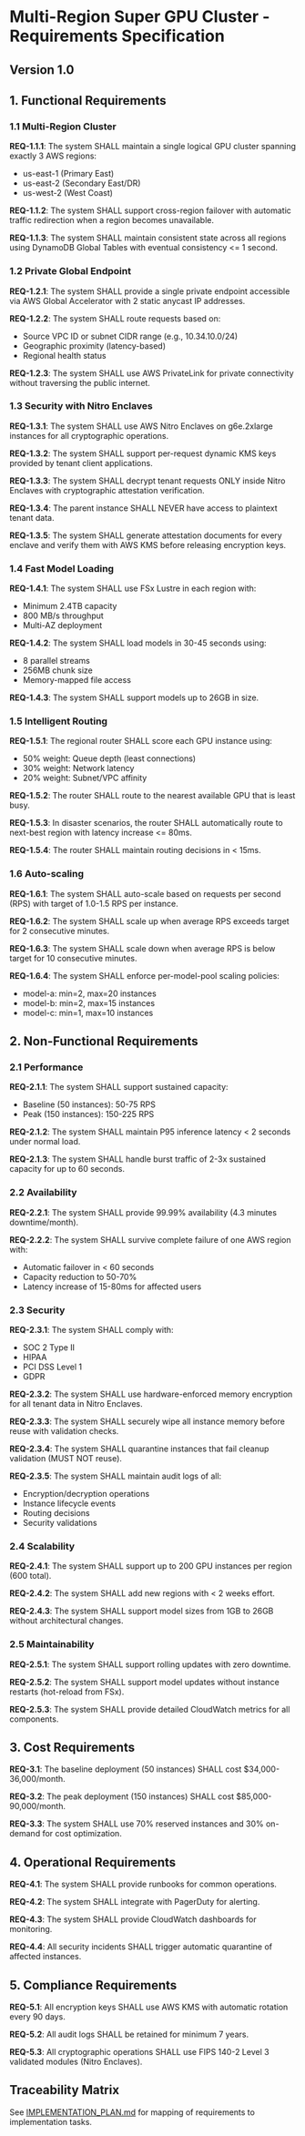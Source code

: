 # Multi-Region Super GPU Cluster - Requirements Specification

## Version 1.0

## 1. Functional Requirements

### 1.1 Multi-Region Cluster

**REQ-1.1.1**: The system SHALL maintain a single logical GPU cluster spanning exactly 3 AWS regions:
- us-east-1 (Primary East)
- us-east-2 (Secondary East/DR)
- us-west-2 (West Coast)

**REQ-1.1.2**: The system SHALL support cross-region failover with automatic traffic redirection when a region becomes unavailable.

**REQ-1.1.3**: The system SHALL maintain consistent state across all regions using DynamoDB Global Tables with eventual consistency <= 1 second.

### 1.2 Private Global Endpoint

**REQ-1.2.1**: The system SHALL provide a single private endpoint accessible via AWS Global Accelerator with 2 static anycast IP addresses.

**REQ-1.2.2**: The system SHALL route requests based on:
- Source VPC ID or subnet CIDR range (e.g., 10.34.10.0/24)
- Geographic proximity (latency-based)
- Regional health status

**REQ-1.2.3**: The system SHALL use AWS PrivateLink for private connectivity without traversing the public internet.

### 1.3 Security with Nitro Enclaves

**REQ-1.3.1**: The system SHALL use AWS Nitro Enclaves on g6e.2xlarge instances for all cryptographic operations.

**REQ-1.3.2**: The system SHALL support per-request dynamic KMS keys provided by tenant client applications.

**REQ-1.3.3**: The system SHALL decrypt tenant requests ONLY inside Nitro Enclaves with cryptographic attestation verification.

**REQ-1.3.4**: The parent instance SHALL NEVER have access to plaintext tenant data.

**REQ-1.3.5**: The system SHALL generate attestation documents for every enclave and verify them with AWS KMS before releasing encryption keys.

### 1.4 Fast Model Loading

**REQ-1.4.1**: The system SHALL use FSx Lustre in each region with:
- Minimum 2.4TB capacity
- 800 MB/s throughput
- Multi-AZ deployment

**REQ-1.4.2**: The system SHALL load models in 30-45 seconds using:
- 8 parallel streams
- 256MB chunk size
- Memory-mapped file access

**REQ-1.4.3**: The system SHALL support models up to 26GB in size.

### 1.5 Intelligent Routing

**REQ-1.5.1**: The regional router SHALL score each GPU instance using:
- 50% weight: Queue depth (least connections)
- 30% weight: Network latency
- 20% weight: Subnet/VPC affinity

**REQ-1.5.2**: The router SHALL route to the nearest available GPU that is least busy.

**REQ-1.5.3**: In disaster scenarios, the router SHALL automatically route to next-best region with latency increase <= 80ms.

**REQ-1.5.4**: The router SHALL maintain routing decisions in < 15ms.

### 1.6 Auto-scaling

**REQ-1.6.1**: The system SHALL auto-scale based on requests per second (RPS) with target of 1.0-1.5 RPS per instance.

**REQ-1.6.2**: The system SHALL scale up when average RPS exceeds target for 2 consecutive minutes.

**REQ-1.6.3**: The system SHALL scale down when average RPS is below target for 10 consecutive minutes.

**REQ-1.6.4**: The system SHALL enforce per-model-pool scaling policies:
- model-a: min=2, max=20 instances
- model-b: min=2, max=15 instances
- model-c: min=1, max=10 instances

## 2. Non-Functional Requirements

### 2.1 Performance

**REQ-2.1.1**: The system SHALL support sustained capacity:
- Baseline (50 instances): 50-75 RPS
- Peak (150 instances): 150-225 RPS

**REQ-2.1.2**: The system SHALL maintain P95 inference latency < 2 seconds under normal load.

**REQ-2.1.3**: The system SHALL handle burst traffic of 2-3x sustained capacity for up to 60 seconds.

### 2.2 Availability

**REQ-2.2.1**: The system SHALL provide 99.99% availability (4.3 minutes downtime/month).

**REQ-2.2.2**: The system SHALL survive complete failure of one AWS region with:
- Automatic failover in < 60 seconds
- Capacity reduction to 50-70%
- Latency increase of 15-80ms for affected users

### 2.3 Security

**REQ-2.3.1**: The system SHALL comply with:
- SOC 2 Type II
- HIPAA
- PCI DSS Level 1
- GDPR

**REQ-2.3.2**: The system SHALL use hardware-enforced memory encryption for all tenant data in Nitro Enclaves.

**REQ-2.3.3**: The system SHALL securely wipe all instance memory before reuse with validation checks.

**REQ-2.3.4**: The system SHALL quarantine instances that fail cleanup validation (MUST NOT reuse).

**REQ-2.3.5**: The system SHALL maintain audit logs of all:
- Encryption/decryption operations
- Instance lifecycle events
- Routing decisions
- Security validations

### 2.4 Scalability

**REQ-2.4.1**: The system SHALL support up to 200 GPU instances per region (600 total).

**REQ-2.4.2**: The system SHALL add new regions with < 2 weeks effort.

**REQ-2.4.3**: The system SHALL support model sizes from 1GB to 26GB without architectural changes.

### 2.5 Maintainability

**REQ-2.5.1**: The system SHALL support rolling updates with zero downtime.

**REQ-2.5.2**: The system SHALL support model updates without instance restarts (hot-reload from FSx).

**REQ-2.5.3**: The system SHALL provide detailed CloudWatch metrics for all components.

## 3. Cost Requirements

**REQ-3.1**: The baseline deployment (50 instances) SHALL cost $34,000-36,000/month.

**REQ-3.2**: The peak deployment (150 instances) SHALL cost $85,000-90,000/month.

**REQ-3.3**: The system SHALL use 70% reserved instances and 30% on-demand for cost optimization.

## 4. Operational Requirements

**REQ-4.1**: The system SHALL provide runbooks for common operations.

**REQ-4.2**: The system SHALL integrate with PagerDuty for alerting.

**REQ-4.3**: The system SHALL provide CloudWatch dashboards for monitoring.

**REQ-4.4**: All security incidents SHALL trigger automatic quarantine of affected instances.

## 5. Compliance Requirements

**REQ-5.1**: All encryption keys SHALL use AWS KMS with automatic rotation every 90 days.

**REQ-5.2**: All audit logs SHALL be retained for minimum 7 years.

**REQ-5.3**: All cryptographic operations SHALL use FIPS 140-2 Level 3 validated modules (Nitro Enclaves).

## Traceability Matrix

See [IMPLEMENTATION_PLAN.md](./IMPLEMENTATION_PLAN.md) for mapping of requirements to implementation tasks.
